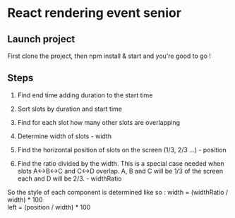 # React rendering event senior

## Launch project

First clone the project, then npm install & start and you're good to go !

## Steps

1. Find end time adding duration to the start time

2. Sort slots by duration and start time

3. Find for each slot how many other slots are overlapping

4. Determine width of slots - width

5. Find the horizontal position of slots on the screen (1/3, 2/3 ...) - position

6. Find the ratio divided by the width. 
This is a special case needed when slots A<->B<->C and C<->D overlap. A, B and C will be 1/3 of the screen each and D will be 2/3. - widthRatio

So the style of each component is determined like so :
width = (widthRatio / width) * 100 \
left = (position / width) * 100